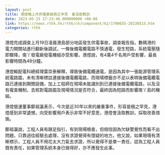 ```yaml
---
layout: post
title: 港燈稱上月供電事故極之罕見　會汲取教訓
date: 2023-05-15 17:23:46.000000000 +08:00
link: https://news.rthk.hk/rthk/ch/component/k2/1700655-20230515.htm
categories: rthk
---
```


港燈完成調查上月19日凌晨港島部分地區發生供電事故，調查報告指，數碼港的電力開關站進行翻新後調試，一條後備電纜電路不慎通電，發生短路，系統電壓隨即驟降，南丫發電廠發電機組亦受影響。港燈說，有4萬4千名用戶受影響，最長影響時間為48分鐘。

港燈輸配電科總經理葉崇泰解釋，導致後備電纜通電，是因為其中一張能源管理系統電路圖，未有清晰標註連接後備電纜電路，而現場標籤亦不足以表明後備電纜電路已連接到開關設備，加上工程師在現場未能識別到已連接後備電纜電路，以及沒有複查機制，去核對電路圖及現場情況是否符合，最終因為短路而影響南丫島的機組。

港燈營運董事鄭祖瀛表示，今次是近30年以來的嚴重事件，形容是極之罕見，港燈感到非常遺憾，向受影響用戶表示非常不好意思，港燈會汲取教訓，採取改善措施。

鄭祖瀛說，工程人員有跟足指引，有到現場檢查，但相信因為欠缺警覺性而看不出問題，只靠過往經驗去處理，沒有求證覺得有懷疑的地方。他又說，如果現場有清晰標示，工程人員不用花太大力氣去求證，所以覺得不是單一責任，認為工程人員既有責任，如果管理系統本身已做得好，亦不應發生此事。
